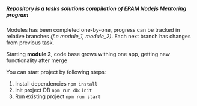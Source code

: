 ##### Repository is a tasks solutions compilation of EPAM Nodejs Mentoring program

Modules has been completed one-by-one, progress can be tracked in relative branches
_(f.e module_1, module_2)_. Each next branch has changes from previous task.

Starting **module 2**, code base grows withing one app, getting new functionality after merge

You can start project by following steps:
1. Install dependencies `npm install`
2. Init project DB
`npm run db:init`
3. Run existing project `npm run start`